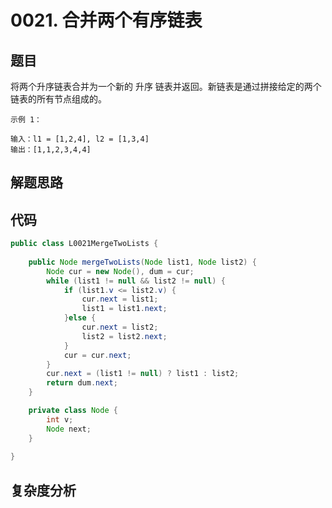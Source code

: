 # 0021. 合并两个有序链表

## 题目
将两个升序链表合并为一个新的 升序 链表并返回。新链表是通过拼接给定的两个链表的所有节点组成的。 


```
示例 1：

输入：l1 = [1,2,4], l2 = [1,3,4]
输出：[1,1,2,3,4,4]
```

## 解题思路


## 代码
```java
public class L0021MergeTwoLists {
        
    public Node mergeTwoLists(Node list1, Node list2) {
        Node cur = new Node(), dum = cur;
        while (list1 != null && list2 != null) {
            if (list1.v <= list2.v) {
                cur.next = list1;
                list1 = list1.next;
            }else {
                cur.next = list2;
                list2 = list2.next;
            }
            cur = cur.next;
        }
        cur.next = (list1 != null) ? list1 : list2;
        return dum.next;
    }

    private class Node {
        int v;
        Node next;
    }
    
}
```

## 复杂度分析

